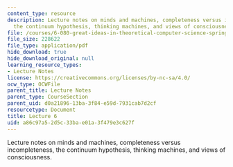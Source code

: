 ```yaml
---
content_type: resource
description: Lecture notes on minds and machines, completeness versus incompleteness,
  the continuum hypothesis, thinking machines, and views of consciousness.
file: /courses/6-080-great-ideas-in-theoretical-computer-science-spring-2008/a86c97a52d5c33bae01a3f479e3c627f_lec6.pdf
file_size: 228622
file_type: application/pdf
hide_download: true
hide_download_original: null
learning_resource_types:
- Lecture Notes
license: https://creativecommons.org/licenses/by-nc-sa/4.0/
ocw_type: OCWFile
parent_title: Lecture Notes
parent_type: CourseSection
parent_uid: d0a21896-13ba-3f84-e59d-7931cab7d2cf
resourcetype: Document
title: Lecture 6
uid: a86c97a5-2d5c-33ba-e01a-3f479e3c627f
---
```

Lecture notes on minds and machines, completeness versus incompleteness, the continuum hypothesis, thinking machines, and views of consciousness.
